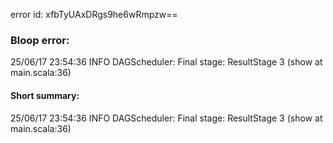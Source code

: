 error id: xfbTyUAxDRgs9he6wRmpzw==
### Bloop error:

25/06/17 23:54:36 INFO DAGScheduler: Final stage: ResultStage 3 (show at main.scala:36)
#### Short summary: 

25/06/17 23:54:36 INFO DAGScheduler: Final stage: ResultStage 3 (show at main.scala:36)
